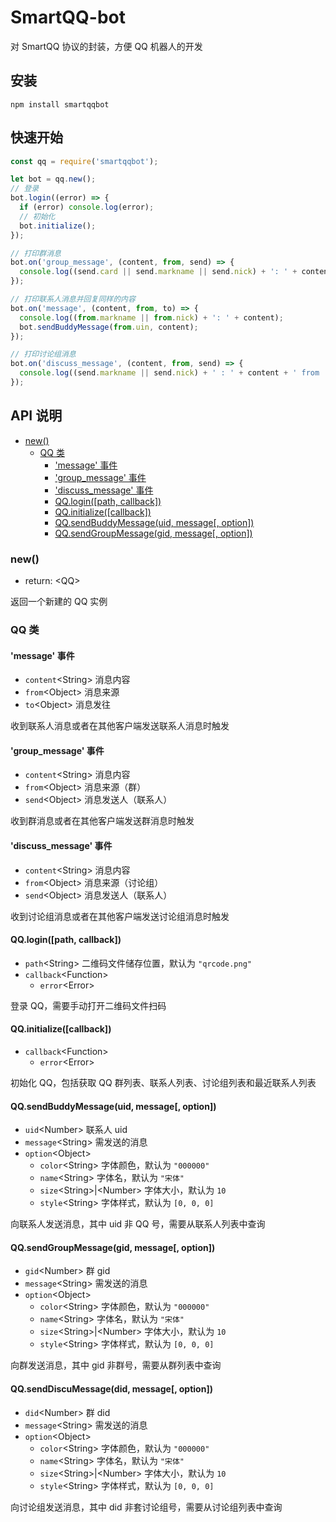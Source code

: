 # SmartQQ-bot
对 SmartQQ 协议的封装，方便 QQ 机器人的开发

## 安装
```shell
npm install smartqqbot
```

## 快速开始
```javascript
const qq = require('smartqqbot');

let bot = qq.new();
// 登录
bot.login((error) => {
  if (error) console.log(error);
  // 初始化
  bot.initialize();
});

// 打印群消息
bot.on('group_message', (content, from, send) => {
  console.log((send.card || send.markname || send.nick) + ': ' + content + ' from: ' + from.name);
});

// 打印联系人消息并回复同样的内容
bot.on('message', (content, from, to) => {
  console.log((from.markname || from.nick) + ': ' + content);
  bot.sendBuddyMessage(from.uin, content);
});

// 打印讨论组消息
bot.on('discuss_message', (content, from, send) => {
  console.log((send.markname || send.nick) + ' : ' + content + ' from ' + from.name);
});

```

## API 说明
- [new()](#new)
  - [QQ 类](#QQ-类)
    - ['message' 事件](#message-事件)
    - ['group_message' 事件](#group_message-事件)
    - ['discuss_message' 事件](#discuss_message-事件)
    - [QQ.login([path, callback])](#qqloginpath-callback)
    - [QQ.initialize([callback])](#qqinitializecallback)
    - [QQ.sendBuddyMessage(uid, message[, option])](#qqsendbuddymessageuid-message-option)
    - [QQ.sendGroupMessage(gid, message[, option])](#qqsendgroupmessagegid-message-option)

### new()

- return: \<QQ>

返回一个新建的 QQ 实例

### QQ 类

#### 'message' 事件

- `content`\<String> 消息内容
- `from`\<Object> 消息来源
- `to`\<Object> 消息发往

收到联系人消息或者在其他客户端发送联系人消息时触发

#### 'group_message' 事件

- `content`\<String> 消息内容
- `from`\<Object> 消息来源（群）
- `send`\<Object> 消息发送人（联系人）

收到群消息或者在其他客户端发送群消息时触发

#### 'discuss_message' 事件

- `content`\<String> 消息内容
- `from`\<Object> 消息来源（讨论组）
- `send`\<Object> 消息发送人（联系人）

收到讨论组消息或者在其他客户端发送讨论组消息时触发

#### QQ.login([path, callback])

- `path`\<String> 二维码文件储存位置，默认为 `"qrcode.png"`
- `callback`\<Function>
  - `error`\<Error>
  
登录 QQ，需要手动打开二维码文件扫码

#### QQ.initialize([callback])

- `callback`\<Function>
  - `error`\<Error>
  
初始化 QQ，包括获取 QQ 群列表、联系人列表、讨论组列表和最近联系人列表

#### QQ.sendBuddyMessage(uid, message[, option])

- `uid`\<Number> 联系人 uid
- `message`\<String> 需发送的消息
- `option`\<Object>
  - `color`\<String> 字体颜色，默认为 `"000000"`
  - `name`\<String> 字体名，默认为 `"宋体"`
  - `size`\<String>|\<Number> 字体大小，默认为 `10`
  - `style`\<String> 字体样式，默认为 `[0, 0, 0]`

向联系人发送消息，其中 uid 非 QQ 号，需要从联系人列表中查询

#### QQ.sendGroupMessage(gid, message[, option])

- `gid`\<Number> 群 gid
- `message`\<String> 需发送的消息
- `option`\<Object>
  - `color`\<String> 字体颜色，默认为 `"000000"`
  - `name`\<String> 字体名，默认为 `"宋体"`
  - `size`\<String>|\<Number> 字体大小，默认为 `10`
  - `style`\<String> 字体样式，默认为 `[0, 0, 0]`

向群发送消息，其中 gid 非群号，需要从群列表中查询

#### QQ.sendDiscuMessage(did, message[, option])

- `did`\<Number> 群 did
- `message`\<String> 需发送的消息
- `option`\<Object>
  - `color`\<String> 字体颜色，默认为 `"000000"`
  - `name`\<String> 字体名，默认为 `"宋体"`
  - `size`\<String>|\<Number> 字体大小，默认为 `10`
  - `style`\<String> 字体样式，默认为 `[0, 0, 0]`

向讨论组发送消息，其中 did 非套讨论组号，需要从讨论组列表中查询


